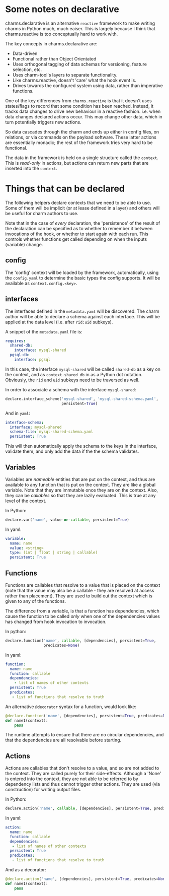 # Some notes on declarative

charms.declarative is an alternative `reactive` framework to make writing
charms in Python much, much eaiser.  This is largely because I think that
charms.reactive is too conceptually hard to work with.

The key concepts in charms.declarative are:

* Data-driven
* Functional rather than Object Orientated
* Uses orthogonal tagging of data schemas for versioning, feature selection,
  etc.
* Uses charm-tool's layers to separate functionality.
* Like charms.reactive, doesn't 'care' what the hook event is.
* Drives towards the configured system using data, rather than imperative
  functions.

One of the key differences from `charms.reactive` is that it doesn't uses
states/flags to record that some condition has been reached.  Instead, it
tracks data changes to drive new behaviour in a reactive fashion.  i.e. when
data changes declared actions occur.  This may change other data, which in turn
potentially triggers new actions.

So data cascades through the charm and ends up either in config files, on
relations, or via commands on the payload software.  These latter actions are
essentially monadic; the rest of the framework tries very hard to be
functional.

The data in the framework is held on a single structure called the `context`.
This is *read-only* in actions, but actions can return new parts that are
inserted into the `context`.

# Things that can be declared

The following helpers declare contexts that we need to be able to use.
Some of them will be implicit (or at lease defined in a layer) and others
will be useful for charm authors to use.

Note that in the case of *every* declaration, the 'persistence' of the
result of the declaration can be specified as to whether to remember it
between invocations of the hook, or whether to start again with each run.
This controls whether functions get called depending on when the inputs
(variable) change.

## config

The 'config' context will be loaded by the framework, automatically, using
the `config.yaml` to determine the basic types the config supports.  It
will be available as `context.config.<key>`.

## interfaces

The interfaces defined in the `metadata.yaml` will be discovered.  The
charm author will be able to declare a schema against each interface.
This will be applied at the data level (i.e. after `rid:uid` subkeys).

A snippet of the `metadata.yaml` file is:

```yaml
requires:
  shared-db:
    interface: mysql-shared
  pgsql-db:
    interface: pgsql
```


In this case, the interface `mysql-shared` will be called `shared-db` as
a key on the context, and as `context.shared_db` in as a Python dot
notation.  Obviously, the `rid` and `uid` subkeys need to be traversed as
well.

In order to associate a schema with the interface `mysql-shared`:

```python
declare.interface_scheme('mysql-shared', 'mysql-shared-schema.yaml',
                         persistent=True)
```

And in `yaml`:

```yaml
interface-schema:
  interface: mysql-shared
  schema-file: mysql-shared-schema.yaml
  persistent: True
```

This will then automatically apply the schema to the keys in the
interface, validate them, and only add the data if the the schema
validates.

## Variables

Variables are *nameable* entities that are put on the context, and thus
are available to any function that is put on the context.  They are like
a global variable.  Note that they are immutable once they are on the
context.  Also, they can be *callables* so that they are lazily evaluated.
This is true at any level of the context.

In Python:

```python
declare.var('name', value-or-callable, persistent=True)
```

In yaml:

```yaml
variable:
  name: name
  value: <string>
  type: (int | float | string | callable)
  persistent: True
```

## Functions

Functions are callables that resolve to a value that is placed on the
context (note that the value may also be a callable - they are resolved at
access rather than placement).  They are used to build out the context
which is given to any of the functions.

The difference from a variable, is that a function has dependencies, which
cause the function to be called *only* when one of the dependencies values
has changed from hook invocation to invocation.

In python:

```python
declare.function('name', callable, [dependencies], persistent=True,
                 predicates=None)
```

In yaml:

```yaml
function:
  name: name
  function: callable
  dependencies:
    - list of names of other contexts
  persistent: True
  predicates:
   - list of functions that resolve to truth

```

An alternative `@decorator` syntax for a function, would look like:

```python
@declare.function('name', [dependencies], persistent=True, predicates=None)
def name1(context):
    pass
```

The runtime attempts to ensure that there are no circular dependencies,
and that the dependencies are all resolvable before starting.

## Actions

Actions are callables that don't resolve to a value, and so are not added
to the context.  They are called purely for their side-effects.  Although
a 'None' is entered into the context, they are not able to be referred to
by dependency lists and thus cannot trigger other actions.  They are used
(via construction) for writing output files.

In Python:

```python
declare.action('name', callable, [dependencies], persistent=True, predicates=None)
```

In yaml:

```yaml
action:
  name: name
  function: callable
  dependencies:
   - list of names of other contexts
  persistent: True
  predicates:
   - list of functions that resolve to truth
```

And as a decorator:

```python
@declare.action('name', [dependencies], persistent=True, predicates=None)
def name1(context):
    pass
```

